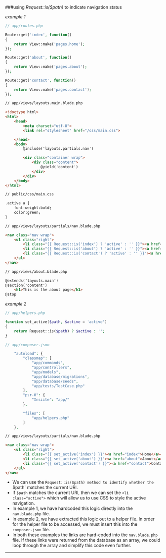 ###using *Request::is($path)* to indicate navigation status

*example 1*

```php
// app/routes.php

Route::get('index', function()
{
    return View::make('pages.home');
});

Route::get('about', function()
{
    return View::make('pages.about');
});

Route::get('contact', function()
{
    return View::make('pages.contact');
});
```

```html
// app/views/layouts.main.blade.php

<!doctype html>
<html>
    <head>
        <meta charset="utf-8">
        <link rel="stylesheet" href="/css/main.css">

    </head>
    <body>
        @include('layouts.partials.nav')

        <div class="container wrap">
            <div class="content">
                @yield('content')
            </div>
        </div>
    </body>
</html>
```

```html
// public/css/main.css

.active a {
    font-weight:bold;
    color:green;
}
```

```html
// app/views/layouts/partials/nav.blade.php

<nav class="nav wrap">
    <ul class="right">
        <li class="{{ Request::is('index') ? 'active' : '' }}"><a href="index">Home</a></li>
        <li class="{{ Request::is('about') ? 'active' : '' }}"><a href="about">About</a></li>
        <li class="{{ Request::is('contact') ? 'active' : '' }}"><a href="contact">Contact</a></li>
    </ul>
</nav>
```

```html
// app/views/about.blade.php

@extends('layouts.main')
@section('content')
    <h1>This is the about page</h1>
@stop
```

*example 2*
 
```php
// app/helpers.php

function set_active($path, $active = 'active')
{
    return Request::is($path) ? $active : '';
}
```

```php
// app/composer.json

	"autoload": {
		"classmap": [
			"app/commands",
			"app/controllers",
			"app/models",
			"app/database/migrations",
			"app/database/seeds",
			"app/tests/TestCase.php"
		],
        "psr-0": {
            "Insiite": "app/"
        },

        "files": [
            "app/helpers.php"
        ]
	},
```

```html
// app/views/layouts/partials/nav.blade.php

<nav class="nav wrap">
    <ul class="right">
        <li class="{{ set_active('index') }}"><a href="index">Home</a></li>
        <li class="{{ set_active('about') }}"><a href="about">About</a></li>
        <li class="{{ set_active('contact') }}"><a href="contact">Contact</a></li>
    </ul>
</nav>
```

* We can use the `Request::is($path) method to identify whether the `$path` matches the current URI.
* If `$path` matches the current URI, then we can set the `<li class="active">` which will allow us to 
use CSS to style the active navigation.
* In example 1, we have hardcoded this logic directly into the `nav.blade.php` file.
* In example 2, we have extracted this logic out to a helper file.  In order for the helper file to be accessed, 
we must insert this into the `composer.json` file.
* In both these examples the links are hard-coded into the `nav.blade.php` file.  If these links were returned from 
the database as an array, we could loop through the array and simplify this code even further.

___